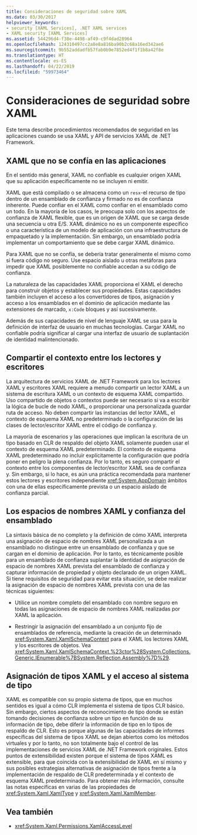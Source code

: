 ```yaml
---
title: Consideraciones de seguridad sobre XAML
ms.date: 03/30/2017
helpviewer_keywords:
- security [XAML Services], .NET XAML services
- XAML security [XAML Services]
ms.assetid: 544296d4-f38e-4498-af49-c9f4dad28964
ms.openlocfilehash: 124310497cc2a8e8a816ba90b2c68a16ed342ae6
ms.sourcegitcommit: 9b552addadfb57fab0b9e7852ed4f1f1b8a42f8e
ms.translationtype: HT
ms.contentlocale: es-ES
ms.lasthandoff: 04/22/2019
ms.locfileid: "59973464"
---
```

# <a name="xaml-security-considerations"></a>Consideraciones de seguridad sobre XAML
Este tema describe procedimientos recomendados de seguridad en las aplicaciones cuando se usa XAML y API de servicios XAML de .NET Framework.  
  
## <a name="untrusted-xaml-in-applications"></a>XAML que no se confía en las aplicaciones  
 En el sentido más general, XAML no confiable es cualquier origen XAML que su aplicación específicamente no se incluyen ni emitir.  
  
 XAML que está compilado o se almacena como un `resx`-el recurso de tipo dentro de un ensamblado de confianza y firmado no es de confianza inherente. Puede confiar en el XAML como confiar en el ensamblado como un todo. En la mayoría de los casos, le preocupa solo con los aspectos de confianza de XAML flexible, que es un origen de XAML que se carga desde una secuencia u otra E/S. XAML dinámico no es un componente específico o una característica de un modelo de aplicación con una infraestructura de empaquetado y la implementación. Sin embargo, un ensamblado podría implementar un comportamiento que se debe cargar XAML dinámico.  
  
 Para XAML que no se confía, se debería tratar generalmente el mismo como si fuera código no seguro. Use espacio aislado u otras metáforas para impedir que XAML posiblemente no confiable accedan a su código de confianza.  
  
 La naturaleza de las capacidades XAML proporciona el XAML el derecho para construir objetos y establecer sus propiedades. Estas capacidades también incluyen el acceso a los convertidores de tipos, asignación y acceso a los ensamblados en el dominio de aplicación mediante las extensiones de marcado, `x:Code` bloques y así sucesivamente.  
  
 Además de sus capacidades de nivel de lenguaje XAML se usa para la definición de interfaz de usuario en muchas tecnologías. Cargar XAML no confiable podría significar al cargar una interfaz de usuario de suplantación de identidad malintencionado.  
  
## <a name="sharing-context-between-readers-and-writers"></a>Compartir el contexto entre los lectores y escritores  
 La arquitectura de servicios XAML de .NET Framework para los lectores XAML y escritores XAML requiere a menudo compartir un lector XAML a un sistema de escritura XAML o un contexto de esquema XAML compartido. Uso compartido de objetos o contextos puede ser necesario si va a escribir la lógica de bucle de nodo XAML, o proporcionar una personalizada guardar ruta de acceso. No deben compartir las instancias del lector XAML, el contexto de esquema XAML no predeterminado o la configuración de las clases de lector/escritor XAML entre el código de confianza y.  
  
 La mayoría de escenarios y las operaciones que implican la escritura de un tipo basado en CLR de respaldo del objeto XAML solamente pueden usar el contexto de esquema XAML predeterminado. El contexto de esquema XAML predeterminado no incluir explícitamente la configuración que podría poner en peligro la plena confianza. Por lo tanto, es seguro compartir el contexto entre los componentes de lector/escritor XAML sea de confianza y. Sin embargo, si lo hace, es aún una práctica recomendada para mantener estos lectores y escritores independiente <xref:System.AppDomain> ámbitos con una de ellas específicamente prevista o un espacio aislado de confianza parcial.  
  
## <a name="xaml-namespaces-and-assembly-trust"></a>Los espacios de nombres XAML y confianza del ensamblado  
 La sintaxis básica de no completo y la definición de cómo XAML interpreta una asignación de espacio de nombres XAML personalizada a un ensamblado no distingue entre un ensamblado de confianza y que se cargan en el dominio de aplicación. Por lo tanto, es técnicamente posible para un ensamblado de confianza suplantar la identidad de asignación de espacio de nombres XAML prevista del ensamblado de confianza y capturar información de propiedad y objeto declarado de un origen XAML. Si tiene requisitos de seguridad para evitar esta situación, se debe realizar la asignación de espacio de nombres XAML prevista con una de las técnicas siguientes:  
  
-   Utilice un nombre completo del ensamblado con nombre seguro en todas las asignaciones de espacio de nombres XAML realizadas por XAML la aplicación.  
  
-   Restringir la asignación del ensamblado a un conjunto fijo de ensamblados de referencia, mediante la creación de un determinado <xref:System.Xaml.XamlSchemaContext> para el XAML los lectores XAML y los escritores de objetos. Vea <xref:System.Xaml.XamlSchemaContext.%23ctor%28System.Collections.Generic.IEnumerable%7BSystem.Reflection.Assembly%7D%29>.  
  
## <a name="xaml-type-mapping-and-type-system-access"></a>Asignación de tipos XAML y el acceso al sistema de tipo  
 XAML es compatible con su propio sistema de tipos, que en muchos sentidos es igual a cómo CLR implementa el sistema de tipos CLR básico. Sin embargo, ciertos aspectos de reconocimiento de tipo donde se están tomando decisiones de confianza sobre un tipo en función de su información de tipo, debe diferir la información de tipo en lo tipos de respaldo de CLR. Esto es porque algunas de las capacidades de informes específicas del sistema de tipos XAML se dejan abiertos como los métodos virtuales y por lo tanto, no son totalmente bajo el control de las implementaciones de servicios XAML de .NET Framework originales. Estos puntos de extensibilidad existen porque el sistema de tipos XAML es extensible, para que coincida con la extensibilidad de XAML en sí mismo y sus posibles estrategias alternativas de asignación de tipos frente a la implementación de respaldo de CLR predeterminada y el contexto de esquema XAML predeterminado. Para obtener más información, consulte las notas específicas en varias de las propiedades de <xref:System.Xaml.XamlType> y <xref:System.Xaml.XamlMember>.  
  
## <a name="see-also"></a>Vea también

- <xref:System.Xaml.Permissions.XamlAccessLevel>
